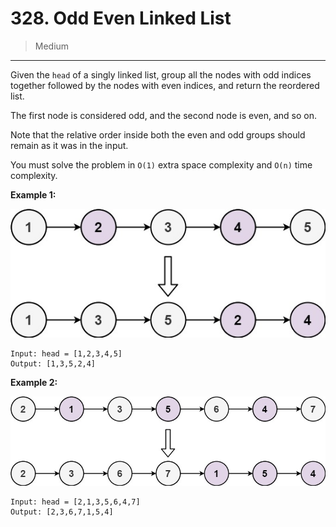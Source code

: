 # 328. Odd Even Linked List

> Medium

------

Given the `head` of a singly linked list, group all the nodes with odd indices together followed by the nodes with even indices, and return the reordered list.

The first node is considered odd, and the second node is even, and so on.

Note that the relative order inside both the even and odd groups should remain as it was in the input.

You must solve the problem in `O(1)` extra space complexity and `O(n)` time complexity.

**Example 1:**

![list-1](images/list-1.jpg)

```
Input: head = [1,2,3,4,5]
Output: [1,3,5,2,4]
```

**Example 2:**

![list-2](images/list-2.jpg)

```
Input: head = [2,1,3,5,6,4,7]
Output: [2,3,6,7,1,5,4]
```